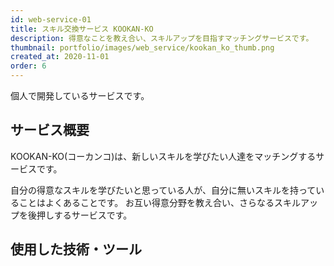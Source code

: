 ```yaml
---
id: web-service-01
title: スキル交換サービス KOOKAN-KO
description: 得意なことを教え合い、スキルアップを目指すマッチングサービスです。
thumbnail: portfolio/images/web_service/kookan_ko_thumb.png
created_at: 2020-11-01
order: 6
---
```


個人で開発しているサービスです。

## サービス概要
KOOKAN-KO(コーカンコ)は、新しいスキルを学びたい人達をマッチングするサービスです。

自分の得意なスキルを学びたいと思っている人が、自分に無いスキルを持っていることはよくあることです。
お互い得意分野を教え合い、さらなるスキルアップを後押しするサービスです。

<dynamic-image path="portfolio/images/web_service/web01_01.png" alt="KOOKAN-KO画面イメージ" ></dynamic-image>

## 使用した技術・ツール
<skill :items="['NuxtJS','Typescript','Laravel','MySQL','AWS S3','Docker','Heroku','Figma','illustrator']"></skill>
